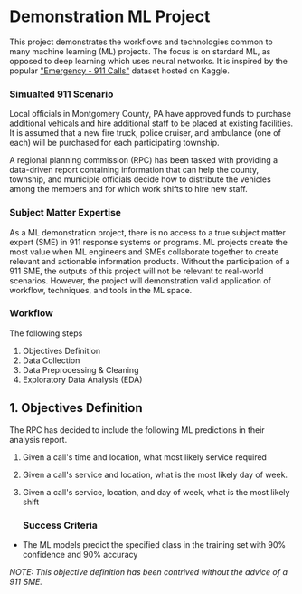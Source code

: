 # Demonstration ML Project

This project demonstrates the workflows and technologies common to many machine learning (ML) projects. The focus is on stardard ML, as opposed to deep learning which uses neural networks. It is inspired by the popular ["Emergency - 911 Calls"](https://www.kaggle.com/datasets/mchirico/montcoaler) dataset hosted on Kaggle.

### Simualted 911 Scenario

Local officials in Montgomery County, PA have approved funds to purchase additional vehicals and hire additional staff to be placed at existing facilities. It is assumed that a new fire truck, police cruiser, and ambulance (one of each) will be purchased for each participating township.

A regional planning commission (RPC) has been tasked with providing a data-driven report containing information that can help the county, township, and municiple officials decide how to distribute the vehicles among the members and for which work shifts to hire new staff. 

### Subject Matter Expertise
As a ML demonstration project, there is no access to a true subject matter expert (SME) in 911 response systems or programs. ML projects create the most value when ML engineers and SMEs collaborate together to create relevant and actionable information products. Without the participation of a 911 SME, the outputs of this project will not be relevant to real-world scenarios. However, the project will demonstration valid application of workflow, techniques, and tools in the ML space.

### Workflow
The following steps

1. Objectives Definition
2. Data Collection
3. Data Preprocessing & Cleaning
4. Exploratory Data Analysis (EDA)

## 1. Objectives Definition

The RPC has decided to include the following ML predictions in their analysis report.

1. Given a call's time and location, what most likely service required
2. Given a call's service and location, what is the most likely day of week.
3. Given a call's service, location, and day of week, what is the most likely shift

   ### Success Criteria

- The ML models predict the specified class in the training set with 90% confidence and 90% accuracy

*NOTE: This objective definition has been contrived without the advice of a 911 SME.*
